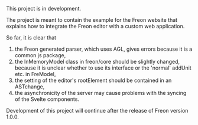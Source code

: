 This project is in development. 

The project is meant to contain the example for the Freon website that explains how to 
integrate the Freon editor with a custom web application. 

So far, it is clear that 
1. the Freon generated parser, which uses AGL, gives errors because it is a common js package,
2. the InMemoryModel class in freon/core should be slightly changed, because it is unclear whether
to use its interface or the 'normal' addUnit etc. in FreModel,
3. the setting of the editor's rootElement should be contained in an ASTchange,
4. the asynchronicity of the server may cause problems with the syncing of the Svelte components.

Development of this project will continue after the release of Freon version 1.0.0.
